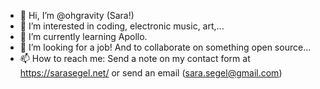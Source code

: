 - 👋 Hi, I’m @ohgravity (Sara!)
- 👀 I’m interested in coding, electronic music, art,...
- 🌱 I’m currently learning Apollo.
- 💞️ I’m looking for a job! And to collaborate on something open source...
- 📫 How to reach me: Send a note on my contact form at https://sarasegel.net/ or send an email (sara.segel@gmail.com)
